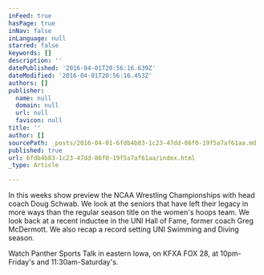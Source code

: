 ```yaml
---
inFeed: true
hasPage: true
inNav: false
inLanguage: null
starred: false
keywords: []
description: ''
datePublished: '2016-04-01T20:56:16.639Z'
dateModified: '2016-04-01T20:56:16.453Z'
authors: []
publisher:
  name: null
  domain: null
  url: null
  favicon: null
title: ''
author: []
sourcePath: _posts/2016-04-01-6fdb4b83-1c23-47dd-86f0-19f5a7af61aa.md
published: true
url: 6fdb4b83-1c23-47dd-86f0-19f5a7af61aa/index.html
_type: Article

---
```

In this weeks show preview the NCAA Wrestling Championships with head coach Doug Schwab. We look at the seniors that have left their legacy in more ways than the regular season title on the women's hoops team. We look back at a recent inductee in the UNI Hall of Fame, former coach Greg McDermott. We also recap a record setting UNI Swimming and Diving season.

Watch Panther Sports Talk in eastern Iowa, on KFXA FOX 28, at 10pm-Friday's and 11:30am-Saturday's.